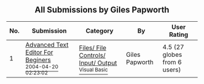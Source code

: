 ﻿<div align="center">

## All Submissions by Giles Papworth

</div>

No.  | Submission | Category | By   | User Rating
---- | ---------- | -------- | ---- | -----------
1 | [Advanced Text Editor For Beginers<br /><sup>2004-04-20 02:23:02</sup>](https://github.com/Planet-Source-Code/giles-papworth-advanced-text-editor-for-beginers__1-53281) | [Files/ File Controls/ Input/ Output<br /><sup>Visual Basic</sup>](../ByCategory/files-file-controls-input-output__1-3.md) | Giles Papworth | 4.5 (27 globes from 6 users)
